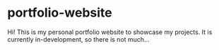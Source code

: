 # portfolio-website

Hi! This is my personal portfolio website to showcase my projects. It is currently in-development, so there is not much...

